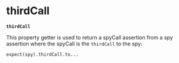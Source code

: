 # thirdCall

**`thirdCall`**

This property getter is used to return a spyCall assertion from a spy assertion
where the spyCall is the `thirdCall` to the spy:

    expect(spy).thirdCall.to...
